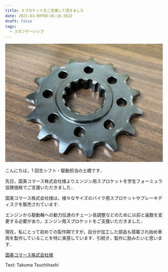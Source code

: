 ```yaml
---
title: スプロケットをご支援して頂きました
date: 2021-03-09T08:45:16.552Z
draft: false
tags:
  - スポンサーシップ
---
```

![](s__45686789.jpg)

こんにちは，1 回生シフト・駆動担当の土橋です．

先日，国美コマース株式会社様よりエンジン用スプロケットを学生フォーミュラ協賛価格でご支援いただきました．

国美コマース株式会社様は，様々なサイズのバイク用スプロケットやブレーキディスクを販売されています． 

エンジンから駆動輪への動力伝達のチェーン長調整などのために以前と歯数を変更する必要があり，エンジン用スプロケットをご支援いただきました． 

現在，私にとって初めての製作期ですが，自分が加工した部品も搭載され始め車両を製作していることを特に実感しています．引続き，製作に励みたいと思います．

[国美コマース株式会社様](https://www.sunstar-kc.jp/index.php)

Text: Takuma Tsuchihashi
